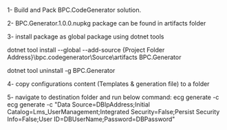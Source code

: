 1- Build and Pack BPC.CodeGenerator solution.

2- BPC.Generator.1.0.0.nupkg package can be found in artifacts folder

3- install package as global package using dotnet tools

dotnet tool install --global --add-source {Project Folder Address}\bpc.codegenerator\Source\artifacts  BPC.Generator

dotnet tool uninstall -g  BPC.Generator

4- copy configurations content (Templates & generation file) to a folder

5- navigate to destination folder and run below command: 
	ecg generate -c <ConnectionString>
	ecg generate -c "Data Source=DBIpAddress;Initial Catalog=Lms_UserManagement;Integrated Security=False;Persist Security Info=False;User ID=DBUserName;Password=DBPassword"
